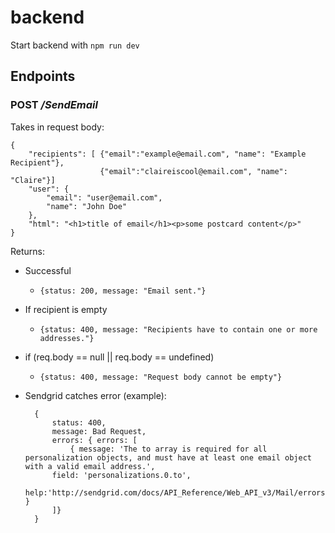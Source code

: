 # backend

Start backend with `npm run dev`

## Endpoints

### POST _/SendEmail_

Takes in request body:

    {
        "recipients": [ {"email":"example@email.com", "name": "Example Recipient"},
                        {"email":"claireiscool@email.com", "name": "Claire"}]
        "user": {
            "email": "user@email.com",
            "name": "John Doe"
        },
        "html": "<h1>title of email</h1><p>some postcard content</p>"
    }

Returns:

-   Successful
    -   `{status: 200, message: "Email sent."}`
-   If recipient is empty
    -   `{status: 400, message: "Recipients have to contain one or more addresses."}`
-   if (req.body == null || req.body == undefined)
    -   `{status: 400, message: "Request body cannot be empty"}`
-   Sendgrid catches error (example):

          {
              status: 400,
              message: Bad Request,
              errors: { errors: [
                  { message: 'The to array is required for all personalization objects, and must have at least one email object with a valid email address.',
              field: 'personalizations.0.to',
              help:'http://sendgrid.com/docs/API_Reference/Web_API_v3/Mail/errors.html#message.personalizations.to' }
              ]}
          }
